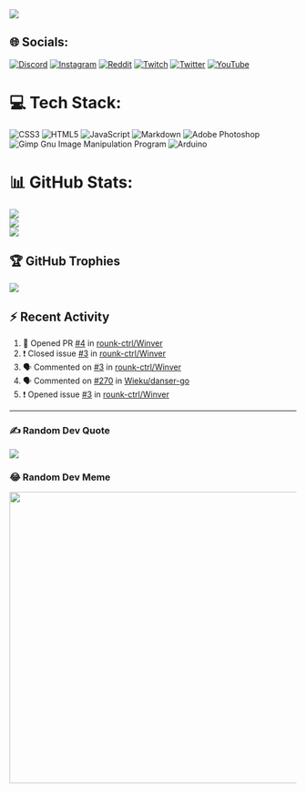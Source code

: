 <img src="https://osu-sig.vercel.app/card?user=Tripticon84&mode=std&lang=en&blur=3&animation=true&hue=360"/>


## 🌐 Socials:
[![Discord](https://img.shields.io/badge/Discord-%237289DA.svg?logo=discord&logoColor=white)](htttps://discord.gg/tripticon84#8383) [![Instagram](https://img.shields.io/badge/Instagram-%23E4405F.svg?logo=Instagram&logoColor=white)](https://instagram.com/tripticon84) [![Reddit](https://img.shields.io/badge/Reddit-%23FF4500.svg?logo=Reddit&logoColor=white)](https://reddit.com/user/Tripticon84) [![Twitch](https://img.shields.io/badge/Twitch-%239146FF.svg?logo=Twitch&logoColor=white)](https://twitch.tv/tripticon84) [![Twitter](https://img.shields.io/badge/Twitter-%231DA1F2.svg?logo=Twitter&logoColor=white)](https://twitter.com/Tripticon84) [![YouTube](https://img.shields.io/badge/YouTube-%23FF0000.svg?logo=YouTube&logoColor=white)](https://youtube.com/c/https://www.youtube.com/channel/UCuI1_wTTldPFjnqyxEagxFw) 

# 💻 Tech Stack:
![CSS3](https://img.shields.io/badge/css3-%231572B6.svg?style=for-the-badge&logo=css3&logoColor=white) ![HTML5](https://img.shields.io/badge/html5-%23E34F26.svg?style=for-the-badge&logo=html5&logoColor=white) ![JavaScript](https://img.shields.io/badge/javascript-%23323330.svg?style=for-the-badge&logo=javascript&logoColor=%23F7DF1E) ![Markdown](https://img.shields.io/badge/markdown-%23000000.svg?style=for-the-badge&logo=markdown&logoColor=white) ![Adobe Photoshop](https://img.shields.io/badge/adobephotoshop-%2331A8FF.svg?style=for-the-badge&logo=adobephotoshop&logoColor=white) ![Gimp Gnu Image Manipulation Program](https://img.shields.io/badge/Gimp-657D8B?style=for-the-badge&logo=gimp&logoColor=FFFFFF) ![Arduino](https://img.shields.io/badge/-Arduino-00979D?style=for-the-badge&logo=Arduino&logoColor=white)
# 📊 GitHub Stats:
![](https://github-readme-stats.vercel.app/api?username=Tripticon84&theme=tokyonight&hide_border=true&include_all_commits=false&count_private=true)<br/>
![](https://github-readme-streak-stats.herokuapp.com/?user=Tripticon84&theme=tokyonight&hide_border=true)<br/>
![](https://github-readme-stats.vercel.app/api/top-langs/?username=Tripticon84&theme=tokyonight&hide_border=true&include_all_commits=false&count_private=true&layout=compact)

## 🏆 GitHub Trophies
![](https://github-profile-trophy.vercel.app/?username=Tripticon84&theme=discord&no-frame=true&no-bg=true&margin-w=4)

## :zap: Recent Activity

<!--START_SECTION:activity-->
1. 💪 Opened PR [#4](https://github.com/rounk-ctrl/Winver/pull/4) in [rounk-ctrl/Winver](https://github.com/rounk-ctrl/Winver)
2. ❗️ Closed issue [#3](https://github.com/rounk-ctrl/Winver/issues/3) in [rounk-ctrl/Winver](https://github.com/rounk-ctrl/Winver)
3. 🗣 Commented on [#3](https://github.com/rounk-ctrl/Winver/issues/3) in [rounk-ctrl/Winver](https://github.com/rounk-ctrl/Winver)
4. 🗣 Commented on [#270](https://github.com/Wieku/danser-go/issues/270) in [Wieku/danser-go](https://github.com/Wieku/danser-go)
5. ❗️ Opened issue [#3](https://github.com/rounk-ctrl/Winver/issues/3) in [rounk-ctrl/Winver](https://github.com/rounk-ctrl/Winver)
<!--END_SECTION:activity-->




---

### ✍️ Random Dev Quote
![](https://quotes-github-readme.vercel.app/api?type=horizontal&theme=tokyonight)

### 😂 Random Dev Meme
<img src="https://random-memer.herokuapp.com/" width="512px"/>


